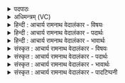 <details><summary>पदपाठः</summary>

पु꣣रा꣢म्। भि꣣न्दुः꣢। यु꣡वा꣢꣯। क꣣विः꣢। अ꣡मि꣢꣯तौजाः। अ꣡मि꣢꣯त। ओ꣣जाः। अजायत। इ꣡न्द्रः꣢꣯। वि꣡श्व꣢꣯स्य। क꣡र्म꣢꣯णः। ध꣣र्त्ता꣢। व꣣ज्री꣢। पु꣣रुष्टुतः꣢। पु꣣रु। स्तुतः꣢। १२५०।
</details>

<details><summary>अधिमन्त्रम् (VC)</summary>

- इन्द्रः
- जेता माधुच्छन्दसः
- अनुष्टुप्
- गान्धारः
</details>

<details><summary>हिन्दी : आचार्य रामनाथ वेदालंकार - विषयः</summary>

प्रथम ऋचा की व्याख्या पूर्वार्चिक में ३५९ क्रमाङ्क पर परमेश्वर,राजा,सेनापति और सूर्य के विषय में की जा चुकी है। यहाँ जीवात्मा का विषय कहते हैं।
</details>

<details><summary>हिन्दी : आचार्य रामनाथ वेदालंकार - पदार्थः</summary>

पदार्थान्वयभाषाः -  (इन्द्रः) यह देहधारी जीवात्मा (पुराम्) शत्रु-नगरियों का (भिन्दुः) भेदन करनेवाला, (युवा) यौवन-सम्पन्न, (कविः) क्रान्तदर्शी, (अमितौजाः) अपरिमित बलवाला, (विश्वस्य) सब (कर्मणः) क्रियाकाण्ड का (धर्ता) धारणकर्त्ता, (वज्री) शस्त्रास्त्रों को हाथ में लेनेवाला और (पुरुष्टुतः) बहु-स्तुत (अजायत) हुआ है ॥१॥
</details>

<details><summary>हिन्दी : आचार्य रामनाथ वेदालंकार - भावार्थः</summary>

भावार्थभाषाः -  जीवात्मा में अपूर्व शक्ति निहित है। अपनी शक्ति को पहचानकर वह महान् से महान् कर्मों को कर सकता है ॥१॥
</details>

<details><summary>संस्कृत : आचार्य रामनाथ वेदालंकार - विषयः</summary>

तत्र प्रथमा ऋक् पूर्वार्चिके ३५९ क्रमाङ्के परमेश्वरनृपतिसेनापतिसूर्यविषये व्याख्याता। अत्र जीवात्मविषय उच्यते।
</details>

<details><summary>संस्कृत : आचार्य रामनाथ वेदालंकार - पदार्थः</summary>

पदार्थान्वयभाषाः -  (इन्द्रः) एष देहधारी जीवात्मा (पुराम्) शत्रुनगरीणाम् (भिन्दुः) भेत्ता, (युवा) यौवनसम्पन्नः, (कविः) क्रान्तद्रष्टा, (अमितौजाः) अपरिमितबलः, (विश्वस्य) सर्वस्य (कर्मणः) क्रियाकाण्डस्य (धर्ता) धारणकर्ता, (वज्री) शस्त्रास्त्रपाणिः, (पुरुष्टुतः) बहुस्तुतश्च (अजायत) जातोऽस्ति ॥१॥२
</details>

<details><summary>संस्कृत : आचार्य रामनाथ वेदालंकार - भावार्थः</summary>

भावार्थभाषाः -  जीवात्मनि खल्वपूर्वा शक्तिर्निहिता। स्वशक्तिं परिचित्य स महान्ति कर्माणि कर्तुं शक्नोति ॥१॥
</details>

<details><summary>संस्कृत : आचार्य रामनाथ वेदालंकार - पादटिप्पनी</summary>

टिप्पणी:   १. ऋ० १।११।४, साम० ३५९। २. ऋग्भाष्ये दयानन्दर्षिमन्त्रमिमं सूर्यसेनापत्योर्विषये व्याख्यातवान्।
</details>